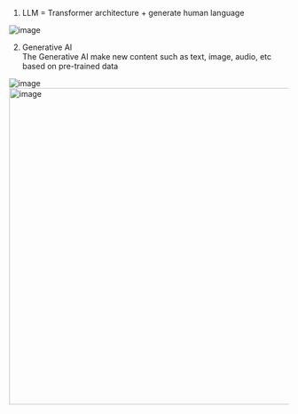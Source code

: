 1. LLM = Transformer architecture + generate human language

![image](https://github.com/khkwon01/LLM-AI/assets/8789421/3d1ea84a-8c2a-405f-855f-389d637107dd)

2. Generative AI      
The Generative AI make new content such as text, image, audio, etc based on pre-trained data

![image](https://github.com/khkwon01/LLM-AI/assets/8789421/8e1f830f-640e-4305-a52b-e8901f38bdd7)      
<img width="570" alt="image" src="https://github.com/khkwon01/LLM-AI/assets/8789421/44890d92-bd2d-454d-9cb3-50f0a6515ae0">

